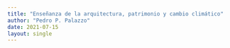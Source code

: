 ```yaml
---
title: "Enseñanza de la arquitectura, patrimonio y cambio climático"
author: "Pedro P. Palazzo"
date: 2021-07-15
layout: single
---
```


